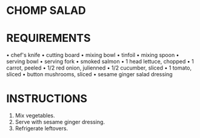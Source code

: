 # CHOMP SALAD

# REQUIREMENTS

• chef's knife
• cutting board
• mixing bowl
• tinfoil
• mixing spoon
• serving bowl
• serving fork
• smoked salmon
• 1 head lettuce, chopped
• 1 carrot, peeled
• 1/2 red onion, julienned
• 1/2 cucumber, sliced
• 1 tomato, sliced
• button mushrooms, sliced
• sesame ginger salad dressing

# INSTRUCTIONS

1. Mix vegetables.
2. Serve with sesame ginger dressing.
3. Refrigerate leftovers.
